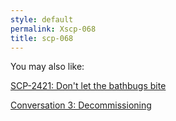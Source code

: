 ```yaml
---
style: default
permalink: Xscp-068
title: scp-068
---
```

You may also like:

[SCP-2421: Don't let the bathbugs bite](http://scp-wiki.net/scp-2421)

[Conversation 3: Decommissioning](http://scp-wiki.net/conversation-3-decommissioning)

